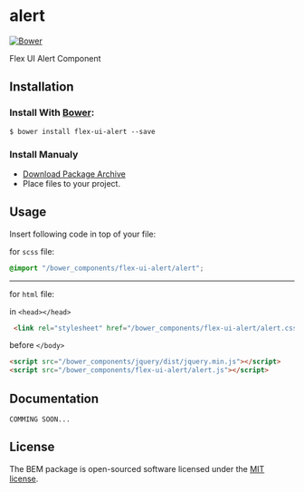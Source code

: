 # alert

[![Bower](https://img.shields.io/bower/v/flex-ui-alert.svg)](https://github.com/flex-ui/alert)

Flex UI Alert Component

## Installation
### Install With [Bower](http://bower.io/):
```
$ bower install flex-ui-alert --save
```
### Install Manualy
- [Download Package Archive](https://github.com/flex-ui/alert/archive/master.zip)
- Place files to your project.

## Usage
Insert following code in top of your file:

for `scss` file:
```scss
@import "/bower_components/flex-ui-alert/alert";
```

---

for `html` file:

in `<head></head>`
```html
 <link rel="stylesheet" href="/bower_components/flex-ui-alert/alert.css" />
```

before `</body>`
```html
<script src="/bower_components/jquery/dist/jquery.min.js"></script>
<script src="/bower_components/flex-ui-alert/alert.js"></script>
```

## Documentation
` COMMING SOON... `

## License
The BEM package is open-sourced software licensed under the [MIT license](http://opensource.org/licenses/MIT).
